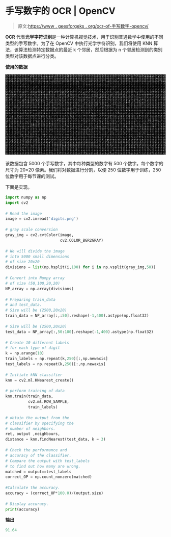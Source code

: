 # 手写数字的 OCR | OpenCV

> 原文:[https://www . geesforgeks . org/ocr-of-手写数字-opencv/](https://www.geeksforgeeks.org/ocr-of-handwritten-digits-opencv/)

**OCR** 代表**光学字符识别**是一种计算机视觉技术，用于识别普通数学中使用的不同类型的手写数字。为了在 OpenCV 中执行光学字符识别，我们将使用 KNN 算法，该算法检测特定数据点的最近 k 个邻居，然后根据为 n 个邻居检测到的类别类型对该数据点进行分类。

**使用的数据**

![digits1](img/a24a8cbeb76cdcc6c27173b83e89ee79.png)

该数据包含 5000 个手写数字，其中每种类型的数字有 500 个数字。每个数字的尺寸为 20×20 像素。我们将对数据进行分割，以便 250 位数字用于训练，250 位数字用于每节课的测试。

下面是实现。

```py
import numpy as np
import cv2

# Read the image
image = cv2.imread('digits.png')

# gray scale conversion
gray_img = cv2.cvtColor(image,
                        cv2.COLOR_BGR2GRAY)

# We will divide the image
# into 5000 small dimensions 
# of size 20x20
divisions = list(np.hsplit(i,100) for i in np.vsplit(gray_img,50))

# Convert into Numpy array
# of size (50,100,20,20)
NP_array = np.array(divisions)

# Preparing train_data
# and test_data.
# Size will be (2500,20x20)
train_data = NP_array[:,:50].reshape(-1,400).astype(np.float32)

# Size will be (2500,20x20)
test_data = NP_array[:,50:100].reshape(-1,400).astype(np.float32)

# Create 10 different labels 
# for each type of digit
k = np.arange(10)
train_labels = np.repeat(k,250)[:,np.newaxis]
test_labels = np.repeat(k,250)[:,np.newaxis]

# Initiate kNN classifier
knn = cv2.ml.KNearest_create()

# perform training of data
knn.train(train_data,
          cv2.ml.ROW_SAMPLE, 
          train_labels)

# obtain the output from the
# classifier by specifying the
# number of neighbors.
ret, output ,neighbours,
distance = knn.findNearest(test_data, k = 3)

# Check the performance and
# accuracy of the classifier.
# Compare the output with test_labels
# to find out how many are wrong.
matched = output==test_labels
correct_OP = np.count_nonzero(matched)

#Calculate the accuracy.
accuracy = (correct_OP*100.0)/(output.size)

# Display accuracy.
print(accuracy)
```

**输出**

```py
91.64
```